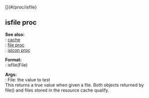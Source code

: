 []{#/proc/isfile}    
## isfile proc    
**See also:**    
:   [cache](/ref/DM/cache.md)    
:   [file proc](/ref/proc/file.md)    
:   [isicon proc](/ref/proc/isicon.md)    
<!-- -->    
**Format:**    
:   isfile(File)    
<!-- -->    
**Args:**    
:   File: the value to test    
This returns a true value when given a file. Both objects returned by    
file() and files stored in the resource cache qualify.  